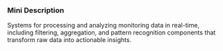 ### Mini Description

Systems for processing and analyzing monitoring data in real-time, including filtering, aggregation, and pattern recognition components that transform raw data into actionable insights.
